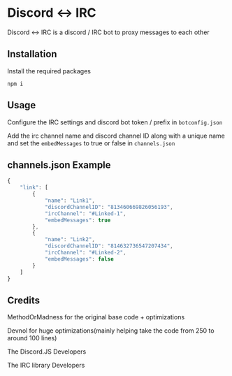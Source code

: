 # Discord <-> IRC

Discord <-> IRC is a discord / IRC bot to proxy messages to each other

## Installation

Install the required packages

```node
npm i
```

## Usage

Configure the IRC settings and discord bot token / prefix in `botconfig.json`

Add the irc channel name and discord channel ID along with a unique name and set the `embedMessages` to true or false in `channels.json`

## channels.json Example
```js
{
    "link": [
        {
            "name": "Link1",
            "discordChannelID": "813460669826056193",
            "ircChannel": "#Linked-1",
            "embedMessages": true
        },
        {
            "name": "Link2",
            "discordChannelID": "814632736547207434",
            "ircChannel": "#Linked-2",
            "embedMessages": false
        }
    ]
}
```

## Credits
MethodOrMadness for the original base code + optimizations

Devnol for huge optimizations(mainly helping take the code from 250 to around 100 lines)

The Discord.JS Developers

The IRC library Developers